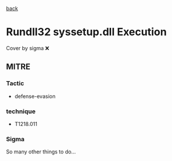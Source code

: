 [back](../index.md)
# Rundll32 syssetup.dll Execution
Cover by sigma :x: 

## MITRE
### Tactic
  - defense-evasion

### technique
  - T1218.011

### Sigma

 So many other things to do...